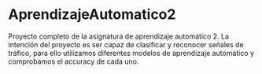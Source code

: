 # AprendizajeAutomatico2
Proyecto completo de la asignatura de aprendizaje automático 2.
La intención del proyecto es ser capaz de clasificar y reconocer señales de tráfico, para ello utilizamos diferentes modelos de aprendizaje automático y comprobamos el accuracy de cada uno.
